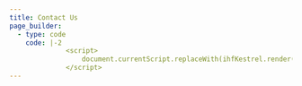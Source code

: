 ```yaml
---
title: Contact Us
page_builder:
  - type: code
    code: |-2
              <script>
                  document.currentScript.replaceWith(ihfKestrel.render());
              </script>
---
```

